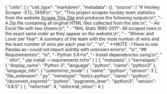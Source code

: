 {
 "cells": [
  {
   "cell_type": "markdown",
   "metadata": {},
   "source": [
    "# Hockey Scraper -ETL_TASK\n",
    "\n",
    "This project scrapes hockey team statistics from the website [Scrape This Site](https://www.scrapethissite.com/pages/forms/) and produces the following outputs:\n",
    "- A Zip file containing all original HTML files collected from the site.\n",
    "- An Excel file with two sheets:\n",
    "  - \"NHL Stats 1990-2011\": All scraped rows in the exact same order as they appear on the website.\n",
    "  - \"Winner and Loser per Year\": A summary of the team with the most number of wins and the least number of wins per each year.\n",
    "  \n",
    "  **NOTE : I Have to use Pandas as i could not import aiohttp with unknown error\n",
    "\n",
    "## Requirements\n",
    "\n",
    "- Python 3.6+\n",
    "- Install dependencies using:\n",
    "  ```sh\n",
    "  pip install -r requirements.txt\n"
   ]
  }
 ],
 "metadata": {
  "kernelspec": {
   "display_name": "Python 3",
   "language": "python",
   "name": "python3"
  },
  "language_info": {
   "codemirror_mode": {
    "name": "ipython",
    "version": 3
   },
   "file_extension": ".py",
   "mimetype": "text/x-python",
   "name": "python",
   "nbconvert_exporter": "python",
   "pygments_lexer": "ipython3",
   "version": "3.8.5"
  }
 },
 "nbformat": 4,
 "nbformat_minor": 4
}
